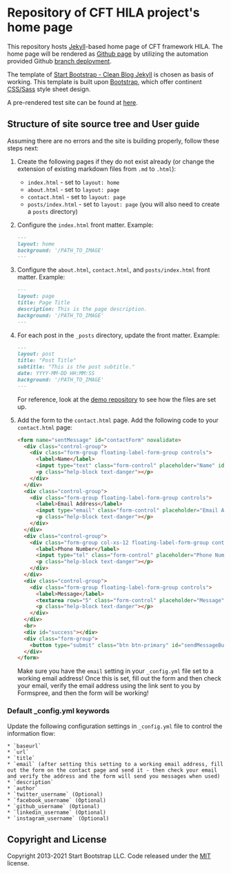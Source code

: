 # Repository of CFT HILA project's home page
This repository hosts [Jekyll](https://jekyllrb.com/docs/)-based 
home page of CFT framework HILA. 
The home page will be rendered as [Github page](https://docs.github.com/en/pages/getting-started-with-github-pages/about-github-pages) 
by utilizing the automation provided Github [branch deployment](https://docs.github.com/en/pages/getting-started-with-github-pages/configuring-a-publishing-source-for-your-github-pages-site).

The template of [Start Bootstrap - Clean Blog Jekyll](https://startbootstrap.com/themes/clean-blog-jekyll/) is chosen as basis of working. This template is built upon 
[Bootstrap](https://getbootstrap.com/), which offer continent [CSS/Sass](https://en.wikipedia.org/wiki/CSS) style sheet design.

A pre-rendered test site can be found at [here](https://inshila-home.github.io/). 

## Structure of site source tree and User guide

Assuming there are no errors and the site is building properly, follow these steps next:

1. Create the following pages if they do not exist already (or change the extension of existing markdown files from `.md` to `.html`):

   * `index.html` - set to `layout: home`
   * `about.html` - set to `layout: page`
   * `contact.html` - set to `layout: page`
   * `posts/index.html` - set to `layout: page` (you will also need to create a `posts` directory)

2. Configure the `index.html` front matter. Example:

    ```markdown
    ---
    layout: home
    background: '/PATH_TO_IMAGE'
    ---
    ```

3. Configure the `about.html`, `contact.html`, and `posts/index.html` front matter. Example:

    ```markdown
    ---
    layout: page
    title: Page Title
    description: This is the page description.
    background: '/PATH_TO_IMAGE'
    ---
    ```

4. For each post in the `_posts` directory, update the front matter. Example:

    ```markdown
    ---
    layout: post
    title: "Post Title"
    subtitle: "This is the post subtitle."
    date: YYYY-MM-DD HH:MM:SS
    background: '/PATH_TO_IMAGE'
    ---
    ```

    For reference, look at the [demo repository](https://github.com/StartBootstrap/startbootstrap-clean-blog-jekyll) to see how the files are set up.

5. Add the form to the `contact.html` page. Add the following code to your `contact.html` page:

    ```html
    <form name="sentMessage" id="contactForm" novalidate>
      <div class="control-group">
        <div class="form-group floating-label-form-group controls">
          <label>Name</label>
          <input type="text" class="form-control" placeholder="Name" id="name" required data-validation-required-message="Please enter your name.">
          <p class="help-block text-danger"></p>
        </div>
      </div>
      <div class="control-group">
        <div class="form-group floating-label-form-group controls">
          <label>Email Address</label>
          <input type="email" class="form-control" placeholder="Email Address" id="email" required data-validation-required-message="Please enter your email address.">
          <p class="help-block text-danger"></p>
        </div>
      </div>
      <div class="control-group">
        <div class="form-group col-xs-12 floating-label-form-group controls">
          <label>Phone Number</label>
          <input type="tel" class="form-control" placeholder="Phone Number" id="phone" required data-validation-required-message="Please enter your phone number.">
          <p class="help-block text-danger"></p>
        </div>
      </div>
      <div class="control-group">
        <div class="form-group floating-label-form-group controls">
          <label>Message</label>
          <textarea rows="5" class="form-control" placeholder="Message" id="message" required data-validation-required-message="Please enter a message."></textarea>
          <p class="help-block text-danger"></p>
        </div>
      </div>
      <br>
      <div id="success"></div>
      <div class="form-group">
        <button type="submit" class="btn btn-primary" id="sendMessageButton">Send</button>
      </div>
    </form>
    ```

    Make sure you have the `email` setting in your `_config.yml` file set to a working email address! Once this is set, fill out the form and then check your email, verify the email address using the link sent to you by Formspree, and then the form will be working!

### Default _config.yml keywords

Update the following configuration settings in `_config.yml` file to control the information flow:

    * `baseurl`
    * `url`
    * `title`
    * `email` (after setting this setting to a working email address, fill out the form on the contact page and send it - then check your email and verify the address and the form will send you messages when used)
    * `description`
    * `author`
    * `twitter_username` (Optional)
    * `facebook_username` (Optional)
    * `github_username` (Optional)
    * `linkedin_username` (Optional)
    * `instagram_username` (Optional)

## Copyright and License

Copyright 2013-2021 Start Bootstrap LLC. Code released under the [MIT](https://github.com/StartBootstrap/startbootstrap-clean-blog-jekyll/blob/master/LICENSE) license.
